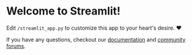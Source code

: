 # Welcome to Streamlit!

Edit `/streamlit_app.py` to customize this app to your heart's desire. :heart:

If you have any questions, checkout our [documentation](https://docs.streamlit.io) and [community
forums](https://discuss.streamlit.io).
<div style="background-image: url('[https://github.com/atikadefs/streamlit-example/blob/master/Cone%20Nebula%20(NGC2264).jpeg');">
    <!-- Konten lainnya di sini -->
</div>
